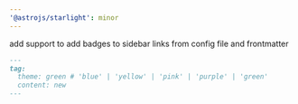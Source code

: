 ```yaml
---
'@astrojs/starlight': minor
---
```


add support to add badges to sidebar links from config file and frontmatter

```md
---
tag: 
  theme: green # 'blue' | 'yellow' | 'pink' | 'purple' | 'green'
  content: new
---
```